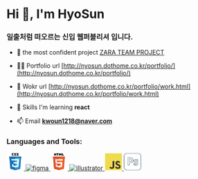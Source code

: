 <h1 align="left">Hi 👋, I'm HyoSun</h1>
<h3 align="left">일출처럼 떠오르는 신입 웹퍼블리셔 입니다.</h3>

- 🤝 the most confident project [ZARA TEAM PROJECT](http://nyosun.dothome.co.kr/zara/)

- 👨‍💻 Portfolio url [http://nyosun.dothome.co.kr/portfolio/](http://nyosun.dothome.co.kr/portfolio/)

- 📝 Wokr url [http://nyosun.dothome.co.kr/portfolio/work.html](http://nyosun.dothome.co.kr/portfolio/work.html)

- 🌱 Skills I'm learning **react**

- 📫 Email **kwoun1218@naver.com**

<p align="left">
</p>

<h3 align="left">Languages and Tools:</h3>
<p align="left">
  <a href="https://www.w3schools.com/css/" target="_blank" rel="noreferrer">
    <img src="https://raw.githubusercontent.com/devicons/devicon/master/icons/css3/css3-original-wordmark.svg" alt="css3" width="40" height="40"/>
  </a>
  
  <a href="https://www.figma.com/" target="_blank" rel="noreferrer">
    <img src="https://www.vectorlogo.zone/logos/figma/figma-icon.svg" alt="figma" width="40" height="40"/>
  </a>
  
  <a href="https://www.w3.org/html/" target="_blank" rel="noreferrer">
    <img src="https://raw.githubusercontent.com/devicons/devicon/master/icons/html5/html5-original-wordmark.svg" alt="html5" width="40" height="40"/>
  </a>
  
  <a href="https://www.adobe.com/in/products/illustrator.html" target="_blank" rel="noreferrer">
    <img src="https://www.vectorlogo.zone/logos/adobe_illustrator/adobe_illustrator-icon.svg" alt="illustrator" width="40" height="40"/>
  </a>
  
  <a href="https://developer.mozilla.org/en-US/docs/Web/JavaScript" target="_blank" rel="noreferrer">
    <img src="https://raw.githubusercontent.com/devicons/devicon/master/icons/javascript/javascript-original.svg" alt="javascript" width="40" height="40"/>
  </a>
  
  <a href="https://www.photoshop.com/en" target="_blank" rel="noreferrer">
    <img src="https://raw.githubusercontent.com/devicons/devicon/master/icons/photoshop/photoshop-line.svg" alt="photoshop" width="40" height="40"/>
  </a>
</p>
